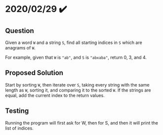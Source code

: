 # 2020/02/29 ✔️

## Question

Given a word `W` and a string `S`, find all starting indices in `S` which are anagrams of `W`.

For example, given that `W` is `"ab"`, and `S` is `"abxaba"`, return 0, 3, and 4.

## Proposed Solution

Start by sorting `W`, then iterate over `S`, taking every string with the same length as `W`, sorting it, and comparing it to the sorted `W`. If the strings are equal, add the current index to the return values.

## Testing

Running the program will first ask for W, then for S, and then it will print the list of indices.
